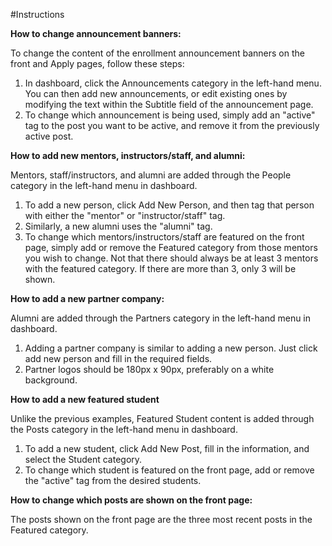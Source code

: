 #Instructions


**How to change announcement banners:**

To change the content of the enrollment announcement banners on the front and Apply pages, follow these steps:

1. In dashboard, click the Announcements category in the left-hand menu. You can then add new announcements, or edit existing ones by modifying the text within the Subtitle field of the announcement page. 
2. To change which announcement is being used, simply add an "active" tag to the post you want to be active, and remove it from the previously active post.

**How to add new mentors, instructors/staff, and alumni:**

Mentors, staff/instructors, and alumni are added through the People category in the left-hand menu in dashboard.

1. To add a new person, click Add New Person, and then tag that person with either the "mentor" or "instructor/staff" tag. 
2. Similarly, a new alumni uses the "alumni" tag.
3. To change which mentors/instructors/staff are featured on the front page, simply add or remove the Featured category from those mentors you wish to change. Not that there should always be at least 3 mentors with the featured category. If there are more than 3, only 3 will be shown.

**How to add a new partner company:**

Alumni are added through the Partners category in the left-hand menu in dashboard.

1. Adding a partner company is similar to adding a new person. Just click add new person and fill in the required fields. 
2. Partner logos should be 180px x 90px, preferably on a white background.

**How to add a new featured student**

Unlike the previous examples, Featured Student content is added through the Posts category in the left-hand menu in dashboard.

1. To add a new student, click Add New Post, fill in the information, and select the Student category.
2. To change which student is featured on the front page, add or remove the "active" tag from the desired students. 

**How to change which posts are shown on the front page:**

The posts shown on the front page are the three most recent posts in the Featured category.


